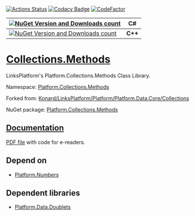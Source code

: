 [![Actions Status](https://github.com/linksplatform/Collections.Methods/workflows/CD/badge.svg)](https://github.com/linksplatform/Collections.Methods/actions?workflow=CD)
[![Codacy Badge](https://api.codacy.com/project/badge/Grade/93884a3e5b184aafbf9e900369766972)](https://app.codacy.com/gh/linksplatform/Collections.Methods?utm_source=github.com&utm_medium=referral&utm_content=linksplatform/Collections.Methods&utm_campaign=Badge_Grade_Settings)
[![CodeFactor](https://www.codefactor.io/repository/github/linksplatform/collections.methods/badge)](https://www.codefactor.io/repository/github/linksplatform/collections.methods)

| [![NuGet Version and Downloads count](https://buildstats.info/nuget/Platform.Collections.Methods)](https://www.nuget.org/packages/Platform.Collections.Methods) | C# |
|-|-|
| [![NuGet Version and Downloads count](https://buildstats.info/nuget/Platform.Collections.Methods.TemplateLibrary)](https://www.nuget.org/packages/Platform.Collections.Methods.TemplateLibrary)  | __C++__  |

# [Collections.Methods](https://github.com/linksplatform/Collections.Methods)

LinksPlatform's Platform.Collections.Methods Class Library.

Namespace: [Platform.Collections.Methods](https://linksplatform.github.io/Collections.Methods/csharp/api/Platform.Collections.Methods.html)

Forked from: [Konard/LinksPlatform/Platform/Platform.Data.Core/Collections](https://github.com/Konard/LinksPlatform/tree/b6866f278712c317b4c895e27e49f2d0b3fe561f/Platform/Platform.Data.Core/Collections)

NuGet package: [Platform.Collections.Methods](https://www.nuget.org/packages/Platform.Collections.Methods)

## [Documentation](https://linksplatform.github.io/Collections.Methods)
[PDF file](https://linksplatform.github.io/Collections.Methods/csharp/Platform.Collections.Methods.pdf) with code for e-readers.

## Depend on
*   [Platform.Numbers](https://github.com/linksplatform/Numbers)

## Dependent libraries
*   [Platform.Data.Doublets](https://github.com/linksplatform/Data.Doublets)
